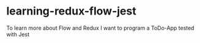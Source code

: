 # learning-redux-flow-jest
To learn more about Flow and Redux I want to program a ToDo-App tested with Jest
